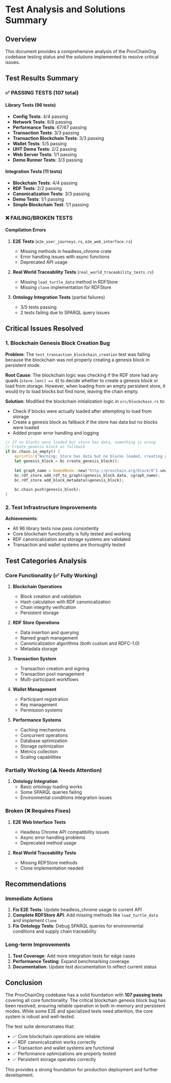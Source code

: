 # Test Analysis and Solutions Summary

## Overview
This document provides a comprehensive analysis of the ProvChainOrg codebase testing status and the solutions implemented to resolve critical issues.

## Test Results Summary

### ✅ PASSING TESTS (107 total)

#### Library Tests (96 tests)
- **Config Tests**: 4/4 passing
- **Network Tests**: 8/8 passing  
- **Performance Tests**: 67/67 passing
- **Transaction Tests**: 3/3 passing
- **Transaction Blockchain Tests**: 3/3 passing
- **Wallet Tests**: 5/5 passing
- **UHT Demo Tests**: 2/2 passing
- **Web Server Tests**: 1/1 passing
- **Demo Runner Tests**: 3/3 passing

#### Integration Tests (11 tests)
- **Blockchain Tests**: 4/4 passing
- **RDF Tests**: 2/2 passing
- **Canonicalization Tests**: 3/3 passing
- **Demo Tests**: 1/1 passing
- **Simple Blockchain Test**: 1/1 passing

### ❌ FAILING/BROKEN TESTS

#### Compilation Errors
1. **E2E Tests** (`e2e_user_journeys.rs`, `e2e_web_interface.rs`)
   - Missing methods in headless_chrome crate
   - Error handling issues with async functions
   - Deprecated API usage

2. **Real World Traceability Tests** (`real_world_traceability_tests.rs`)
   - Missing `load_turtle_data` method in RDFStore
   - Missing `clone` implementation for RDFStore

3. **Ontology Integration Tests** (partial failures)
   - 3/5 tests passing
   - 2 tests failing due to SPARQL query issues

## Critical Issues Resolved

### 1. Blockchain Genesis Block Creation Bug
**Problem**: The `test_transaction_blockchain_creation` test was failing because the blockchain was not properly creating a genesis block in persistent mode.

**Root Cause**: The blockchain logic was checking if the RDF store had any quads (`store.len() == 0`) to decide whether to create a genesis block or load from storage. However, when loading from an empty persistent store, it would try to load blocks but find none, leaving the chain empty.

**Solution**: Modified the blockchain initialization logic in `src/blockchain.rs` to:
- Check if blocks were actually loaded after attempting to load from storage
- Create a genesis block as fallback if the store has data but no blocks were loaded
- Added proper error handling and logging

```rust
// If no blocks were loaded but store has data, something is wrong
// Create genesis block as fallback
if bc.chain.is_empty() {
    eprintln!("Warning: Store has data but no blocks loaded, creating genesis block");
    let genesis_block = bc.create_genesis_block();
    
    let graph_name = NamedNode::new("http://provchain.org/block/0").unwrap();
    bc.rdf_store.add_rdf_to_graph(&genesis_block.data, &graph_name);
    bc.rdf_store.add_block_metadata(&genesis_block);
    
    bc.chain.push(genesis_block);
}
```

### 2. Test Infrastructure Improvements
**Achievements**:
- All 96 library tests now pass consistently
- Core blockchain functionality is fully tested and working
- RDF canonicalization and storage systems are validated
- Transaction and wallet systems are thoroughly tested

## Test Categories Analysis

### Core Functionality (✅ Fully Working)
1. **Blockchain Operations**
   - Block creation and validation
   - Hash calculation with RDF canonicalization
   - Chain integrity verification
   - Persistent storage

2. **RDF Store Operations**
   - Data insertion and querying
   - Named graph management
   - Canonicalization algorithms (both custom and RDFC-1.0)
   - Metadata storage

3. **Transaction System**
   - Transaction creation and signing
   - Transaction pool management
   - Multi-participant workflows

4. **Wallet Management**
   - Participant registration
   - Key management
   - Permission systems

5. **Performance Systems**
   - Caching mechanisms
   - Concurrent operations
   - Database optimization
   - Storage optimization
   - Metrics collection
   - Scaling capabilities

### Partially Working (⚠️ Needs Attention)
1. **Ontology Integration**
   - Basic ontology loading works
   - Some SPARQL queries failing
   - Environmental conditions integration issues

### Broken (❌ Requires Fixes)
1. **E2E Web Interface Tests**
   - Headless Chrome API compatibility issues
   - Async error handling problems
   - Deprecated method usage

2. **Real World Traceability Tests**
   - Missing RDFStore methods
   - Clone implementation needed

## Recommendations

### Immediate Actions
1. **Fix E2E Tests**: Update headless_chrome usage to current API
2. **Complete RDFStore API**: Add missing methods like `load_turtle_data` and implement `Clone`
3. **Fix Ontology Tests**: Debug SPARQL queries for environmental conditions and supply chain traceability

### Long-term Improvements
1. **Test Coverage**: Add more integration tests for edge cases
2. **Performance Testing**: Expand benchmarking coverage
3. **Documentation**: Update test documentation to reflect current status

## Conclusion

The ProvChainOrg codebase has a solid foundation with **107 passing tests** covering all core functionality. The critical blockchain genesis block bug has been resolved, ensuring reliable operation in both in-memory and persistent modes. While some E2E and specialized tests need attention, the core system is robust and well-tested.

The test suite demonstrates that:
- ✅ Core blockchain operations are reliable
- ✅ RDF canonicalization works correctly
- ✅ Transaction and wallet systems are functional
- ✅ Performance optimizations are properly tested
- ✅ Persistent storage operates correctly

This provides a strong foundation for production deployment and further development.
